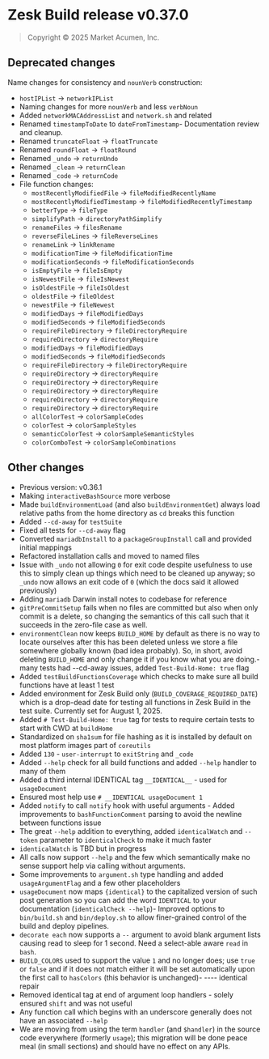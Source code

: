 # Zesk Build release v0.37.0

> Copyright &copy; 2025 Market Acumen, Inc.

## Deprecated changes

Name changes for consistency and `nounVerb` construction:

- `hostIPList` -> `networkIPList`
- Naming changes for more `nounVerb` and less `verbNoun`
- Added `networkMACAddressList` and `network.sh` and related
- Renamed `timestampToDate` to `dateFromTimestamp`- Documentation review and cleanup.
- Renamed `truncateFloat` -> `floatTruncate`
- Renamed `roundFloat` -> `floatRound`
- Renamed `_undo` -> `returnUndo`
- Renamed `_clean` -> `returnClean`
- Renamed `_code` -> `returnCode`
- File function changes:
    - `mostRecentlyModifiedFile` -> `fileModifiedRecentlyName`
    - `mostRecentlyModifiedTimestamp` -> `fileModifiedRecentlyTimestamp`
    - `betterType` -> `fileType`
    - `simplifyPath` -> `directoryPathSimplify`
    - `renameFiles` -> `filesRename`
    - `reverseFileLines` -> `fileReverseLines`
    - `renameLink` -> `linkRename`
    - `modificationTime` -> `fileModificationTime`
    - `modificationSeconds` -> `fileModificationSeconds`
    - `isEmptyFile` -> `fileIsEmpty`
    - `isNewestFile` -> `fileIsNewest`
    - `isOldestFile` -> `fileIsOldest`
    - `oldestFile` -> `fileOldest`
    - `newestFile` -> `fileNewest`
    - `modifiedDays` -> `fileModifiedDays`
    - `modifiedSeconds` -> `fileModifiedSeconds`
    - `requireFileDirectory` -> `fileDirectoryRequire`
    - `requireDirectory` -> `directoryRequire`
    - `modifiedDays` -> `fileModifiedDays`
    - `modifiedSeconds` -> `fileModifiedSeconds`
    - `requireFileDirectory` -> `fileDirectoryRequire`
    - `requireDirectory` -> `directoryRequire`
    - `requireDirectory` -> `directoryRequire`
    - `requireDirectory` -> `directoryRequire`
    - `requireDirectory` -> `directoryRequire`
    - `requireDirectory` -> `directoryRequire`
    - `allColorTest` -> `colorSampleCodes`
    - `colorTest` -> `colorSampleStyles`
    - `semanticColorTest` -> `colorSampleSemanticStyles`
    - `colorComboTest` -> `colorSampleCombinations`

## Other changes

- Previous version: v0.36.1
- Making `interactiveBashSource` more verbose
- Made `buildEnvironmentLoad` (and also `buildEnvironmentGet`) always load relative paths from the home directory as
  `cd` breaks this function
- Added `--cd-away` for `testSuite`
- Fixed all tests for `--cd-away` flag
- Converted `mariadbInstall` to a `packageGroupInstall` call and provided initial mappings
- Refactored installation calls and moved to named files
- Issue with `_undo` not allowing `0` for exit code despite usefulness to use this to simply clean up things which need
  to be cleaned up anyway; so `_undo` now allows an exit code of `0` (which the docs said it allowed previously)
- Adding `mariadb` Darwin install notes to codebase for reference
- `gitPreCommitSetup` fails when no files are committed but also when only commit is a delete, so changing the semantics
  of this call such that it succeeds in the zero-file case as well.
- `environmentClean` now keeps `BUILD_HOME` by default as there is no way to locate ourselves after this has been
  deleted unless we store a file somewhere globally known (bad idea probably). So, in short, avoid deleting `BUILD_HOME`
  and only change it if you know what you are doing.- many tests had --cd-away issues, added `Test-Build-Home: true`
  flag
- Added `testBuildFunctionsCoverage` which checks to make sure all build functions have at least 1 test
- Added environment for Zesk Build only (`BUILD_COVERAGE_REQUIRED_DATE`) which is a drop-dead date for testing all
  functions in Zesk Build in the test suite. Currently set for August 1, 2025.
- Added `# Test-Build-Home: true` tag for tests to require certain tests to start with CWD at `buildHome`
- Standardized on `sha1sum` for file hashing as it is installed by default on most platform images part of `coreutils`
- Added `130` - `user-interrupt` to `exitString` and `_code`
- Added `--help` check for all build functions and added `--help` handler to many of them
- Added a third internal IDENTICAL tag `__IDENTICAL__` - used for `usageDocument`
- Ensured most help use `# __IDENTICAL usageDocument 1`
- Added `notify` to call `notify` hook with useful arguments - Added improvements to `bashFunctionComment` parsing to
  avoid the newline between functions issue
- The great `--help` addition to everything, added `identicalWatch` and `--token` parameter to `identicalCheck` to make
  it much faster
- `identicalWatch` is TBD but in progress
- All calls now support `--help` and the few which semantically make no sense support help via calling without
  arguments.
- Some improvements to `argument.sh` type handling and added `usageArgumentFlag` and a few other placeholders
- `usageDocument` now maps `{identical}` to the capitalized version of such post generation so you can add the word
  `IDENTICAL` to your documentation (`identicalCheck --help`)- Improved options to `bin/build.sh` and `bin/deploy.sh` to
  allow finer-grained control of the build and deploy pipelines.
- `decorate each` now supports a `--` argument to avoid blank argument lists causing read to sleep for 1 second. Need a
  select-able aware `read` in `bash`.
- `BUILD_COLORS` used to support the value `1` and no longer does; use `true` or `false` and if it does not match either
  it will be set automatically upon the first call to `hasColors` (this behavior is unchanged)- ---- identical repair
- Removed identical tag at end of argument loop handlers - solely ensured `shift` and was not useful
- Any function call which begins with an underscore generally does not have an associated `--help`
- We are moving from using the term `handler` (and `$handler`) in the source code everywhere (formerly `usage`); this
  migration will be done peace meal (in small sections) and should have no effect on any APIs.
